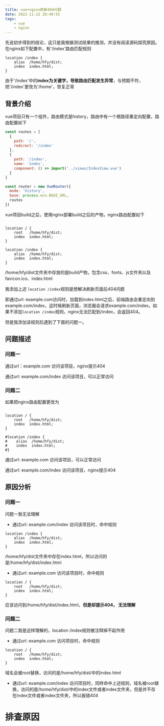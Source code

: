 ```yaml
---
title: vue+nginx刷新404问题
date: 2022-11-22 20:49:55
tags:
    - vue
    - nginx
---
```


先说初步得到的结论，这只是我根据测试结果的推测，并没有阅读源码探究原因。在nginx如下配置中，有'/index'路由匹配规则
```
location /index {
    alias  /home/hfy/dist;
    index  index.html;
}
```
由于'/index'中的**index为关键字，导致路由匹配发生异常**，与预期不符，把'/index'更改为'/home'，恢复正常


## 背景介绍

vue项目只有一个组件，路由模式是history，路由中有一个根路径重定向配置，路由配置如下
```javascript
const routes = [
  {
    path: '/',
    redirect: '/index'
  },
  {
    path: '/index',
    name: 'index',
    component: () => import('../views/IndexView.vue')
  }
]

const router = new VueRouter({
  mode: 'history',
  base: process.env.BASE_URL,
  routes
})
```

<!-- more -->
vue项目build之后，使用nginx部署build之后的产物，nginx路由配置如下

```

location / {
    root   /home/hfy/dist;
    index  index.html;
}

location /index {
    alias  /home/hfy/dist;
    index  index.html;
}

```
/home/hfy/dist文件夹中存放的是build产物，包含css、fonts、js文件夹以及favicon.ico、index.html

我添加上述 `location /index`规则是想解决刷新页面后404问题

即通过url: example.com访问时，加载到index.html之后，前端路由会重定向到example.com/index，这时候刷新页面，浏览器会请求example.com/index。如果不添加`location /index`规则，nginx无法匹配到/index，会返回404。

但是我添加该规则后遇到了下面的问题一。

## 问题描述
### 问题一
通过url：example.com 访问该项目，nginx提示404

通过url: example.com/index 访问该项目，可以正常访问

### 问题二
如果把nginx路由配置更改为
```

location / {
    root   /home/hfy/dist;
    index  index.html;
}

#location /index {
#    alias  /home/hfy/dist;
#    index  index.html;
#}

```

通过url: example.com 访问该项目，可以正常访问

通过url: example.com/index 访问该项目，nginx提示404

## 原因分析

### 问题一
问题一我无法理解

- 通过url: example.com/index 访问该项目时，命中规则
```
location /index {
    alias  /home/hfy/dist;
    index  index.html;
}
```

/home/hfy/dist文件夹中存在index.html，所以访问的是/home/hfy/dist/index.html

- 通过url: example.com 访问该项目时，命中规则
```
location / {
    root   /home/hfy/dist;
    index  index.html;
}
```
应该访问到/home/hfy/dist/index.html，**但是却提示404， 无法理解**


### 问题二
问题二我是这样理解的，location /index规则被注释掉不起作用

- 通过url: example.com 访问项目时，命中规则

```
location / {
    root   /home/hfy/dist;
    index  index.html;
}
```
域名会被root替换，访问的是/home/hfy/dist/中的index.html

- 通过url: example.com/index 访问项目时，同样命中上述规则，域名被root替换，访问的是/home/hfy/dist/中的index文件或者index文件夹，但是并不存在index文件或者index文件夹，所以报错404

# 排查原因





